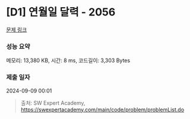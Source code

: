 # [D1] 연월일 달력 - 2056 

[문제 링크](https://swexpertacademy.com/main/code/problem/problemDetail.do?contestProbId=AV5QLkdKAz4DFAUq) 

### 성능 요약

메모리: 13,380 KB, 시간: 8 ms, 코드길이: 3,303 Bytes

### 제출 일자

2024-09-09 00:01



> 출처: SW Expert Academy, https://swexpertacademy.com/main/code/problem/problemList.do